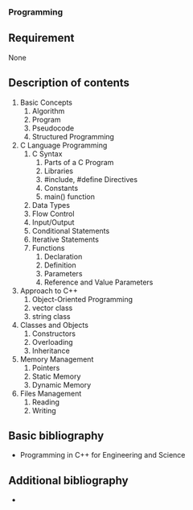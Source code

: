 ### Programming

## Requirement

None

## Description of contents


1. Basic Concepts
	1. Algorithm
	2. Program
	3. Pseudocode
	4. Structured Programming 
2. C Language Programming
	1. C Syntax
		1. Parts of a C Program 
		2. Libraries 
		3. #include, #define Directives 
		4. Constants 
		5. main() function
	2. Data Types
	3. Flow Control
	4. Input/Output
	5. Conditional Statements
	6. Iterative Statements
	7. Functions
		1. Declaration
		2. Definition
		3. Parameters 
		4. Reference and Value Parameters 
3. Approach to C++
	1. Object-Oriented Programming
	2. vector class
	3. string class
4. Classes and Objects
	1. Constructors 
	2. Overloading 
	3. Inheritance 
4. Memory Management 
	1. Pointers 
	2. Static Memory 
	3. Dynamic Memory 
5. Files Management 
	1. Reading 
	2. Writing

## Basic bibliography

- Programming in C++ for Engineering and Science

## Additional bibliography

-